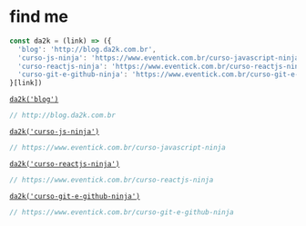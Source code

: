 # find me

```js
const da2k = (link) => ({
  'blog': 'http://blog.da2k.com.br',
  'curso-js-ninja': 'https://www.eventick.com.br/curso-javascript-ninja',
  'curso-reactjs-ninja': 'https://www.eventick.com.br/curso-reactjs-ninja',
  'curso-git-e-github-ninja': 'https://www.eventick.com.br/curso-git-e-github-ninja'  
}[link])
```

[`da2k('blog')`][blog]
```js
// http://blog.da2k.com.br
```

[`da2k('curso-js-ninja')`][js-ninja] 
```js
// https://www.eventick.com.br/curso-javascript-ninja
```

[`da2k('curso-reactjs-ninja')`][reactjs-ninja] 
```js
// https://www.eventick.com.br/curso-reactjs-ninja
```

[`da2k('curso-git-e-github-ninja')`][git-github-ninja]
```js
// https://www.eventick.com.br/curso-git-e-github-ninja
```

[blog]: http://blog.da2k.com.br
[js-ninja]: https://www.eventick.com.br/curso-javascript-ninja
[reactjs-ninja]: https://www.eventick.com.br/curso-reactjs-ninja
[git-github-ninja]: https://www.eventick.com.br/curso-git-e-github-ninja
